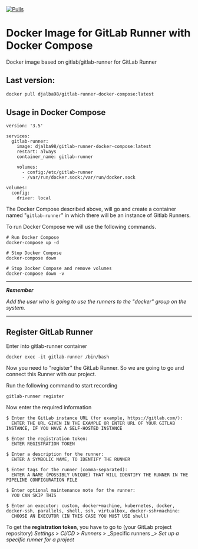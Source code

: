 <a href="https://hub.docker.com/repository/docker/djalba98/gitlab-runner-docker-compose">
        <img src="https://img.shields.io/docker/pulls/djalba98/gitlab-runner-docker-compose.svg?style=flat-square&color=brightgreen&logo=docker&logoColor=white"
            alt="Pulls"></a>

# Docker Image for GitLab Runner with Docker Compose
Docker image based on gitlab/gitlab-runner for GitLab Runner

## Last version:
```sh
docker pull djalba98/gitlab-runner-docker-compose:latest
```

## Usage in Docker Compose
```
version: '3.5'

services:
  gitlab-runner:
    image: djalba98/gitlab-runner-docker-compose:latest
    restart: always
    container_name: gitlab-runner

    volumes:
      - config:/etc/gitlab-runner
      - /var/run/docker.sock:/var/run/docker.sock

volumes:
  config:
    driver: local
```

The Docker Compose described above, will go and create a container named "```gitlab-runner```" in which there will be an instance of Gitlab Runners.

To run Docker Compose we will use the following commands.

```shell
# Run Docker Compose
docker-compose up -d

# Stop Docker Compose
docker-compose down

# Stop Docker Compose and remove volumes
docker-compose down -v
```

----

***Remember*** 

*Add the user who is going to use the runners to the "docker" group on the system.*

----
## Register GitLab Runner

Enter into gitlab-runner container

```shell
docker exec -it gitlab-runner /bin/bash
```
Now you need to "register" the GitLab Runner. So we are going to go and connect this Runner with our project.

Run the following command to start recording

```shell
gitlab-runner register
```

Now enter the required information

```shell
$ Enter the GitLab instance URL (for example, https://gitlab.com/):
  ENTER THE URL GIVEN IN THE EXAMPLE OR ENTER URL OF YOUR GITLAB INSTANCE, IF YOU HAVE A SELF-HOSTED INSTANCE

$ Enter the registration token:
  ENTER REGISTRATION TOKEN

$ Enter a description for the runner:
  ENTER A SYMBOLIC NAME, TO IDENTIFY THE RUNNER

$ Enter tags for the runner (comma-separated):
  ENTER A NAME (POSSIBLY UNIQUE) THAT WILL IDENTIFY THE RUNNER IN THE PIPELINE CONFIGURATION FILE

$ Enter optional maintenance note for the runner:
  YOU CAN SKIP THIS

$ Enter an executor: custom, docker+machine, kubernetes, docker, docker-ssh, parallels, shell, ssh, virtualbox, docker-ssh+machine:
  CHOOSE AN EXECUTOR (IN THIS CASE YOU MUST USE shell)

```

To get the **registration token**, you have to go to (your GitLab project repository) _Settings_ > _CI/CD_ > _Runners_ > _Specific runners _> _Set up a specific runner for a project_
